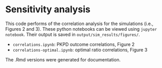 Sensitivity analysis
======================

This code performs of the correlation analysis for the simulations (i.e., Figures 2 and 3). These python notebooks can be viewed using `jupyter notebook`. Their output is saved in `output/sim_results/figures/`. 

- `correlations.ipynb`: PKPD outcome correlations, Figure 2
- `correlations-optimal.ipynb`: optimal ratio correlations, Figure 3

The .Rmd versions were generated for documentation.